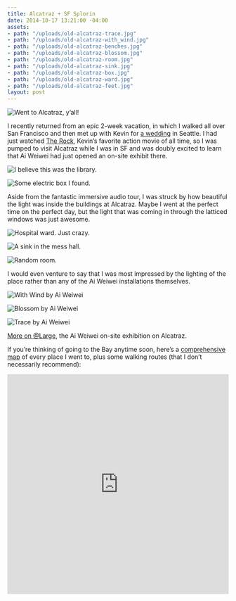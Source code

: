 ```yaml
---
title: Alcatraz + SF Splorin
date: 2014-10-17 13:21:00 -04:00
assets:
- path: "/uploads/old-alcatraz-trace.jpg"
- path: "/uploads/old-alcatraz-with_wind.jpg"
- path: "/uploads/old-alcatraz-benches.jpg"
- path: "/uploads/old-alcatraz-blossom.jpg"
- path: "/uploads/old-alcatraz-room.jpg"
- path: "/uploads/old-alcatraz-sink.jpg"
- path: "/uploads/old-alcatraz-box.jpg"
- path: "/uploads/old-alcatraz-ward.jpg"
- path: "/uploads/old-alcatraz-feet.jpg"
layout: post
---
```


![Went to Alcatraz, y’all!](/uploads/old-alcatraz-feet.jpg)

I recently returned from an epic 2-week vacation, in which I walked all over San Francisco and then met up with Kevin for [a wedding](http://craigandkaryn.com) in Seattle. I had just watched [The Rock](http://www.imdb.com/title/tt0117500/), Kevin’s favorite action movie of all time, so I was pumped to visit Alcatraz while I was in SF and was doubly excited to learn that Ai Weiwei had just opened an on-site exhibit there.

![I believe this was the library.](/uploads/old-alcatraz-benches.jpg)

![Some electric box I found.](/uploads/old-alcatraz-box.jpg)

Aside from the fantastic immersive audio tour, I was struck by how beautiful the light was inside the buildings at Alcatraz. Maybe I went at the perfect time on the perfect day, but the light that was coming in through the latticed windows was just awesome.  

![Hospital ward. Just crazy.](/uploads/old-alcatraz-ward.jpg)

![A sink in the mess hall.](/uploads/old-alcatraz-sink.jpg)

![Random room.](/uploads/old-alcatraz-room.jpg)

I would even venture to say that I was most impressed by the lighting of the place rather than any of the Ai Weiwei installations themselves.

![With Wind by Ai Weiwei](/uploads/old-alcatraz-with_wind.jpg)

![Blossom by Ai Weiwei](/uploads/old-alcatraz-blossom.jpg)

![Trace by Ai Weiwei](/uploads/old-alcatraz-trace.jpg)

[More on @Large](http://www.for-site.org/project/ai-weiwei-alcatraz/), the Ai Weiwei on-site exhibition on Alcatraz.

If you’re thinking of going to the Bay anytime soon, here’s a [comprehensive map](https://www.mapbox.com/editor/?id=psyoko.jnk51ifd#app) of every place I went to, plus some walking routes (that I don’t necessarily recommend):

<iframe width='100%' height='500px' frameBorder='0' src='https://a.tiles.mapbox.com/v4/psyoko.jnk51ifd/attribution,zoompan,zoomwheel,geocoder,share.html?access_token=pk.eyJ1IjoicHN5b2tvIiwiYSI6Ind4T05HY1kifQ.r-44XyZkJ87TR_yTWmldpA'></iframe>
